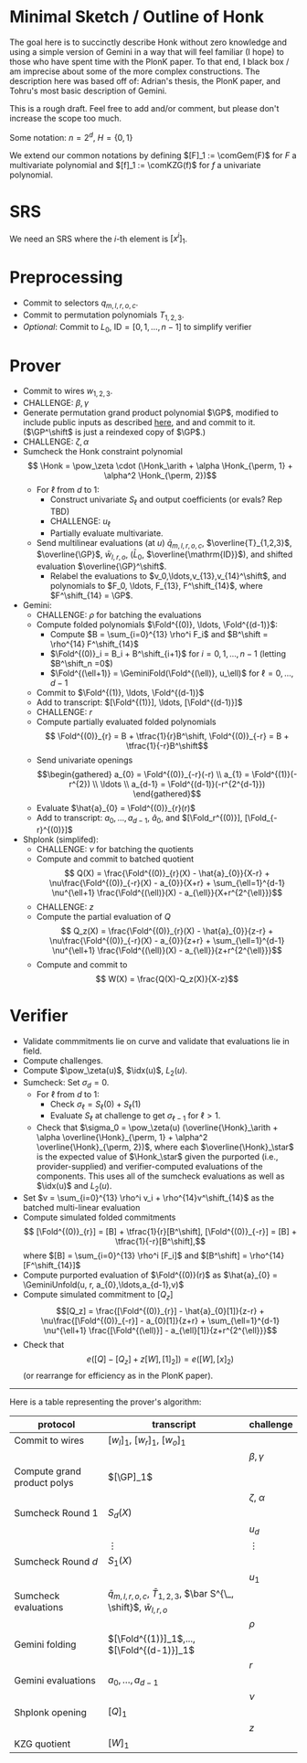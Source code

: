 $$
\newcommand{\shift}{\circlearrowleft}
\newcommand{\Fold}{\text{Fold}}
\newcommand{\GeminiFold}{\text{GeminiFold}}
\newcommand{\GeminiUnfold}{\text{GeminiUnfold}}
\newcommand{\com}{\text{com}}
\newcommand{\comGem}{\com_{\text{Gemini}}}
\newcommand{\comKZG}{\com_{\text{KZG}}}
\newcommand{\pow}{\text{pow}}
\newcommand{\idx}{\text{idx}}
\newcommand{\arith}{\text{arith}}
\newcommand{\perm}{\text{perm}}
\newcommand{\Honk}{\text{Honk}}
\newcommand{\GP}{\text{Prod}}
$$

# Minimal Sketch / Outline of Honk
The goal here is to succinctly describe Honk without zero knowledge and using a simple version of Gemini in a way that will feel familiar (I hope) to those who have spent time with the PlonK paper. To that end, I black box / am imprecise about some of the more complex constructions. The description here was based off of: Adrian's thesis, the PlonK paper, and Tohru's most basic description of Gemini.

This is a rough draft. Feel free to add and/or comment, but please don't increase the scope too much.

Some notation:
$n = 2^d$, $H = \{0,1\}$

We extend our common notations by defining $[F]_1 := \comGem(F)$ for $F$ a multivariate polynomial and $[f]_1 := \comKZG(f)$ for $f$ a univariate polynomial.


# SRS
We need an SRS where the $i$-th element is $[x^i]_1$.

# Preprocessing
- Commit to selectors $q_{m,l,r,o,c}$.
- Commit to permutation polynomials $T_{1,2,3}$.
- _Optional_: Commit to $L_0$, $\mathrm{ID} = [0,1,\ldots,n-1]$ to simplify verifier

# Prover
- Commit to wires $w_{1,2,3}$.
- CHALLENGE: $\beta, \gamma$
- Generate permutation grand product polynomial $\GP$, modified to include public inputs as described [here](https://raw.githubusercontent.com/arielgabizon/plonk-addendum/master/plonk-pubinputs.pdf), and and commit to it. ($\GP^\shift$ is just a reindexed copy of $\GP$.)
- CHALLENGE: $\zeta, \alpha$
- Sumcheck the Honk constraint polynomial $$ \Honk = \pow_\zeta \cdot (\Honk_\arith + \alpha \Honk_{\perm, 1} + \alpha^2 \Honk_{\perm, 2})$$
  - For $\ell$ from $d$ to $1$:
    - Construct univariate $S_\ell$ and output coefficients (or evals? Rep TBD)
    - CHALLENGE: $u_\ell$
    - Partially evaluate multivariate.
  - Send multilinear evaluations (at $u$) $\bar q_{m,l,r,o,c}$, $\overline{T}_{1,2,3}$, $\overline{\GP}$, $\bar{ w}_{l,r,o}$, ($\bar{L}_0$, $\overline{\mathrm{ID}}$), and shifted evaluation $\overline{\GP}^\shift$. 
    - Relabel the evaluations to $v_0,\ldots,v_{13},v_{14}^\shift$, and polynomials to $F_0, \ldots, F_{13}, F^\shift_{14}$, where $F^\shift_{14} = \GP$.
- Gemini:
  - CHALLENGE: $\rho$ for batching the evaluations
  - Compute folded polynomials $\Fold^{(0)}, \ldots, \Fold^{(d-1)}$:
    - Compute $B = \sum_{i=0}^{13} \rho^i F_i$ and $B^\shift = \rho^{14} F^\shift_{14}$
    - $\Fold^{(0)}_i = B_i + B^\shift_{i+1}$ for $i=0,1,\ldots,{n-1}$ (letting $B^\shift_n =0$)
    - $\Fold^{(\ell+1)} = \GeminiFold(\Fold^{(\ell)}, u_\ell)$ for $\ell = 0,\ldots, d-1$
  - Commit to $\Fold^{(1)}, \ldots, \Fold^{(d-1)}$
  - Add to transcript: $[\Fold^{(1)}], \ldots, [\Fold^{(d-1)}]$
  - CHALLENGE: $r$
  - Compute partially evaluated folded polynomials
    $$ \Fold^{(0)}_{r} = B + \tfrac{1}{r}B^\shift, \Fold^{(0)}_{-r} = B + \tfrac{1}{-r}B^\shift$$
  - Send univariate openings 
    $$\begin{gathered}
    a_{0} = \Fold^{(0)}_{-r}(-r) \\
    a_{1} = \Fold^{(1)}(-r^{2}) \\
    \ldots \\
    a_{d-1} = \Fold^{(d-1)}(-r^{2^{d-1}})
    \end{gathered}$$
  - Evaluate $\hat{a}_{0} = \Fold^{(0)}_{r}(r)$
  - Add to transcript: $a_0, \ldots, a_{d-1}$, $\hat{a}_{0}$, and $[\Fold_r^{(0)}], [\Fold_{-r}^{(0)}]$
- Shplonk (simplifed):
    - CHALLENGE: $\nu$ for batching the quotients
    - Compute and commit to batched quotient 
        $$ Q(X) = \frac{\Fold^{(0)}_{r}(X) - \hat{a}_{0}}{X-r} + \nu\frac{\Fold^{(0)}_{-r}(X) - a_{0}}{X+r} + \sum_{\ell=1}^{d-1} \nu^{\ell+1} \frac{\Fold^{(\ell)}(X) - a_{\ell}}{X+r^{2^{\ell}}}$$
    - CHALLENGE: $z$ 
    - Compute the partial evaluation of $Q$ 
        $$ Q_z(X) =  \frac{\Fold^{(0)}_{r}(X) - \hat{a}_{0}}{z-r} + \nu\frac{\Fold^{(0)}_{-r}(X) - a_{0}}{z+r} + \sum_{\ell=1}^{d-1} \nu^{\ell+1} \frac{\Fold^{(\ell)}(X) - a_{\ell}}{z+r^{2^{\ell}}}$$
    - Compute and commit to 
        $$ W(X) = \frac{Q(X)-Q_z(X)}{X-z}$$

    

# Verifier
- Validate commmitments lie on curve and validate that evaluations lie in field.
- Compute challenges.
- Compute $\pow_\zeta(u)$, $\idx(u)$, $L_2(u)$.
- Sumcheck: Set $\sigma_d = 0$. 
  - For $\ell$ from $d$ to $1$:
    - Check $\sigma_\ell = S_\ell(0) + S_\ell(1)$
    - Evaluate $S_\ell$ at challenge to get $\sigma_{\ell-1}$ for $\ell > 1$.
  - Check that $\sigma_0 = \pow_\zeta(u) (\overline{\Honk}_\arith +
                                          \alpha \overline{\Honk}_{\perm, 1} + \alpha^2 \overline{\Honk}_{\perm, 2})$, 
    where each $\overline{\Honk}_\star$ is the expected value of $\Honk_\star$ given the purported (i.e., provider-supplied) and verifier-computed evaluations of the components. This uses all of the sumcheck evaluations as well as $\idx(u)$ and $L_2(u)$.
- Set $v = \sum_{i=0}^{13} \rho^i v_i + \rho^{14}v^\shift_{14}$ as the batched multi-linear evaluation
- Compute simulated folded commitments 
    $$  [\Fold^{(0)}_{r}] = [B] + \tfrac{1}{r}[B^\shift], [\Fold^{(0)}_{-r}] = [B] + \tfrac{1}{-r}[B^\shift],$$
    where $[B] = \sum_{i=0}^{13} \rho^i [F_i]$ and $[B^\shift] = \rho^{14} [F^\shift_{14}]$
- Compute purported evaluation of $\Fold^{(0)}(r)$ as $\hat{a}_{0} = \GeminiUnfold(u, r, a_{0},\ldots,a_{d-1},v)$
- Compute simulated commitment to $[Q_z]$ 
    $$[Q_z] =  \frac{[\Fold^{(0)}_{r}] - \hat{a}_{0}[1]}{z-r} + \nu\frac{[\Fold^{(0)}_{-r}] - a_{0}[1]}{z+r} + \sum_{\ell=1}^{d-1} \nu^{\ell+1} \frac{[\Fold^{(\ell)}] - a_{\ell}[1]}{z+r^{2^{\ell}}}$$
- Check that 
   $$ e([Q] - [Q_z] + z[W], [1]_2])  = e([W], [x]_2) $$
       (or rearrange for efficiency as in the PlonK paper).


-------------------------------------------------------------------------------------------



Here is a table representing the prover's algorithm:


| protocol                    | transcript                                                                      | challenge         |
|-----------------------------|---------------------------------------------------------------------------------|-------------------|
| Commit to wires             | $[w_l]_1$, $[w_r]_1$, $[w_o]_1$                                                 |                   |
|                             |                                                                                 | $\beta, \gamma$   |
| Compute grand product polys | $[\GP]_1$                                                                       |                   |
|                             |                                                                                 | $\zeta$, $\alpha$ |
| Sumcheck Round $1$          | $S_{d}(X)$                                                                      |                   |
|                             |                                                                                 | $u_d$             |
|                             | $\vdots$                                                                        | $\vdots$          |
| Sumcheck Round $d$          | $S_{1}(X)$                                                                      |                   |
|                             |                                                                                 | $u_1$             |
| Sumcheck evaluations        | $\bar q_{m,l,r,o,c}$, $\bar T_{1,2,3}$, $\bar S^{\_, \shift}$, $\bar w_{l,r,o}$ |                   |
|                             |                                                                                 | $\rho$            |
| Gemini folding              | $[\Fold^{(1)}]_1$,..., $[\Fold^{(d-1)}]_1$                                      |                   |
|                             |                                                                                 | $r$               |
| Gemini evaluations          | $a_0, \ldots,a_{d-1}$                                                           |                   |
|                             |                                                                                 | $\nu$             |
| Shplonk opening             | $[Q]_1$                                                                         |                   |
|                             |                                                                                 | $z$               |
| KZG quotient                | $[W]_1$                                                                         |                   |
